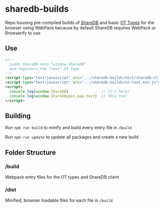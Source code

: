 # sharedb-builds

Repo housing pre-compiled builds of [ShareDB](https://github.com/share/sharedb) and basic [OT Types](https://github.com/ottypes) for the browser using WebPack because by default ShareDB requires WebPack or Browserify to use

## Use
```html
<!--
  Loads ShareDB onto "window.ShareDB"
  and registers the "text" OT type
-->
<script type="text/javascript" src=".../sharedb-builds/dist/sharedb-client.min.js"></script>
<script type="text/javascript" src=".../sharedb-builds/ot-text.min.js"></script>
<script>
  console.log(window.ShareDB)               // It's here!
  console.log(window.ShareDBypes.map.text)  // This too!
</script>
```

## Building
Run `npm run build` to minify and build every entry file in `/build`

Run `npm run update` to update all packages and create a new build 

## Folder Structure
### /build
Webpack entry files for the OT types and ShareDB client

### /dist
Minified, browser loadable files for each file in `/build`
